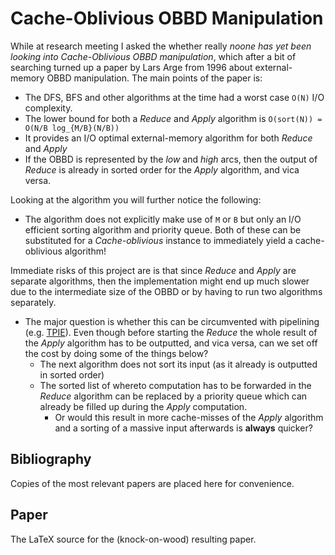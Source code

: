 # Cache-Oblivious OBBD Manipulation
While at research meeting I asked the whether really _noone has yet been looking
into Cache-Oblivious OBBD manipulation_, which after a bit of searching turned
up a paper by Lars Arge from 1996 about external-memory OBBD manipulation. The
main points of the paper is:

- The DFS, BFS and other algorithms at the time had a worst case `O(N)` I/O
  complexity.
- The lower bound for both a _Reduce_ and _Apply_ algorithm is `O(sort(N)) =
  O(N/B log_{M/B}(N/B))`
- It provides an I/O optimal external-memory algorithm for both _Reduce_ and
  _Apply_
- If the OBBD is represented by the _low_ and _high_ arcs, then the output of
  _Reduce_ is already in sorted order for the _Apply_ algorithm, and vica versa.
  
Looking at the algorithm you will further notice the following:

- The algorithm does not explicitly make use of `M` or `B` but only an I/O
  efficient sorting algorithm and priority queue. Both of these can be
  substituted for a _Cache-oblivious_ instance to immediately yield a
  cache-oblivious algorithm!

Immediate risks of this project are is that since _Reduce_ and _Apply_ are
separate algorithms, then the implementation might end up much slower due to the
intermediate size of the OBBD or by having to run two algorithms separately.

- The major question is whether this can be circumvented with pipelining (e.g.
  [TPIE](https://github.com/thomasmoelhave/tpie)). Even though before starting
  the _Reduce_ the whole result of the _Apply_ algorithm has to be outputted,
  and vica versa, can we set off the cost by doing some of the things below?
  - The next algorithm does not sort its input (as it already is outputted in
    sorted order)
  - The sorted list of whereto computation has to be forwarded in the _Reduce_
    algorithm can be replaced by a priority queue which can already be filled up
    during the _Apply_ computation.
    - Or would this result in more cache-misses of the _Apply_ algorithm and a
      sorting of a massive input afterwards is __always__ quicker?

## Bibliography
Copies of the most relevant papers are placed here for convenience.

## Paper
The LaTeX source for the (knock-on-wood) resulting paper.

